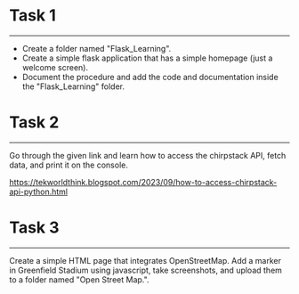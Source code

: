 # Task 1
*** 
* Create a folder named "Flask_Learning".
* Create a simple flask application that has a simple homepage (just a welcome screen).
* Document the procedure and add the code and documentation inside the "Flask_Learning" folder.

# Task 2
***
Go through the given link and learn how to access the chirpstack API, fetch data, and print it on the console.

https://tekworldthink.blogspot.com/2023/09/how-to-access-chirpstack-api-python.html

# Task 3
***
Create a simple HTML page that integrates OpenStreetMap. Add a marker in Greenfield Stadium using javascript, take screenshots, and upload them to a folder named "Open Street Map.".